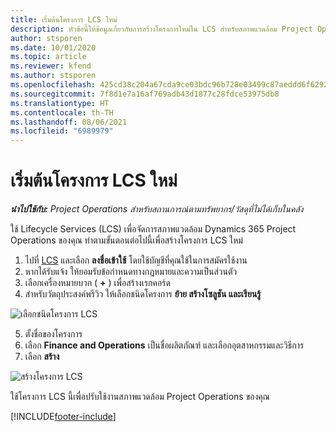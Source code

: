 ```yaml
---
title: เริ่มต้นโครงการ LCS ใหม่
description: หัวข้อนี้ให้ข้อมูลเกี่ยวกับการสร้างโครงการใหม่ใน LCS สำหรับสภาพแวดล้อม Project Operations ของคุณ
author: stsporen
ms.date: 10/01/2020
ms.topic: article
ms.reviewer: kfend
ms.author: stsporen
ms.openlocfilehash: 425cd38c204a67cda9ce03bdc96b728e03499c87aeddd6f62924b57e16b21167
ms.sourcegitcommit: 7f8d1e7a16af769adb43d1877c28fdce53975db8
ms.translationtype: HT
ms.contentlocale: th-TH
ms.lasthandoff: 08/06/2021
ms.locfileid: "6989979"
---
```

# <a name="start-a-new-lcs-project"></a>เริ่มต้นโครงการ LCS ใหม่

_**นำไปใช้กับ:** Project Operations สำหรับสถานการณ์ตามทรัพยากร/วัสดุที่ไม่ได้เก็บในคลัง_

ใช้ Lifecycle Services (LCS) เพื่อจัดการสภาพแวดล้อม Dynamics 365 Project Operations ของคุณ ทำตามขั้นตอนต่อไปนี้เพื่อสร้างโครงการ LCS ใหม่

1. ไปที่ [LCS](https://lcs.dynamics.com/Logon/Index) และเลือก **ลงชื่อเข้าใช้** โดยใช้บัญชีที่คุณใช้ในการสมัครใช้งาน
2. หากได้รับแจ้ง ให้ยอมรับข้อกำหนดทางกฎหมายและความเป็นส่วนตัว
3. เลือกเครื่องหมายบวก ( **+** ) เพื่อสร้างเรกคอร์ด
4. สำหรับวัตถุประสงค์พรีวิว ให้เลือกชนิดโครงการ **ย้าย สร้างโซลูชัน และเรียนรู้**

  ![เลือกชนิดโครงการ LCS](./media/create-lcs-1.png)

5. ตั้งชื่อของโครงการ 
6. เลือก **Finance and Operations** เป็นชื่อผลิตภัณฑ์ และเลือกอุตสาหกรรมและวิธีการ 
7. เลือก **สร้าง**

![สร้างโครงการ LCS](./media/create-lcs-2.png)

ใช้โครงการ LCS นี้เพื่อปรับใช้งานสภาพแวดล้อม Project Operations ของคุณ



[!INCLUDE[footer-include](../includes/footer-banner.md)]